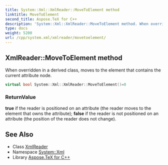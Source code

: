 ```yaml
---
title: System::Xml::XmlReader::MoveToElement method
linktitle: MoveToElement
second_title: Aspose.TeX for C++
description: 'System::Xml::XmlReader::MoveToElement method. When overridden in a derived class, moves to the element that contains the current attribute node in C++.'
type: docs
weight: 5200
url: /cpp/system.xml/xmlreader/movetoelement/
---
```

## XmlReader::MoveToElement method


When overridden in a derived class, moves to the element that contains the current attribute node.

```cpp
virtual bool System::Xml::XmlReader::MoveToElement()=0
```


### ReturnValue

**true** if the reader is positioned on an attribute (the reader moves to the element that owns the attribute); **false** if the reader is not positioned on an attribute (the position of the reader does not change).

## See Also

* Class [XmlReader](../)
* Namespace [System::Xml](../../)
* Library [Aspose.TeX for C++](../../../)
